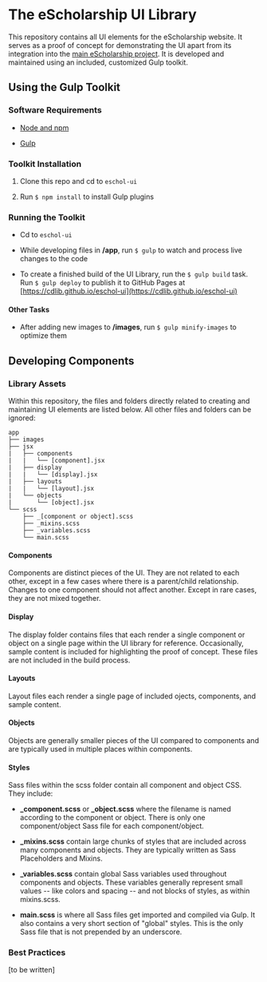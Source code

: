 
# The eScholarship UI Library

This repository contains all UI elements for the eScholarship website. It serves as a proof of concept for demonstrating the UI apart from its integration into the [main eScholarship project](https://github.com/eScholarship/jschol). It is developed and maintained using an included, customized Gulp toolkit.

## Using the Gulp Toolkit

### Software Requirements

* [Node and npm](https://nodejs.org/en)

* [Gulp](https://github.com/gulpjs/gulp/blob/master/docs/getting-started.md)

### Toolkit Installation

1. Clone this repo and cd to `eschol-ui`

2. Run `$ npm install` to install Gulp plugins

### Running the Toolkit

* Cd to `eschol-ui`

* While developing files in **/app**, run `$ gulp` to watch and process live changes to the code

* To create a finished build of the UI Library, run the `$ gulp build` task. Run `$ gulp deploy` to publish it to GitHub Pages at [https://cdlib.github.io/eschol-ui](https://cdlib.github.io/eschol-ui)

#### Other Tasks

* After adding new images to **/images**, run `$ gulp minify-images` to optimize them

## Developing Components

### Library Assets

Within this repository, the files and folders directly related to creating and maintaining UI elements are listed below. All other files and folders can be ignored:

```
app
├── images
├── jsx
|   ├── components
|   |   └── [component].jsx
|   ├── display
|   |   └── [display].jsx
|   ├── layouts
|   |   └── [layout].jsx
|   └── objects
|       └── [object].jsx
└── scss
    ├── _[component or object].scss
    ├── _mixins.scss
    ├── _variables.scss
    └── main.scss
```

#### Components ####

Components are distinct pieces of the UI. They are not related to each other, except in a few cases where there is a parent/child relationship. Changes to one component should not affect another. Except in rare cases, they are not mixed together.

#### Display ####

The display folder contains files that each render a single component or object on a single page within the UI library for reference. Occasionally, sample content is included for highlighting the proof of concept. These files are not included in the build process.

#### Layouts ####

Layout files each render a single page of included ojects, components, and sample content.

#### Objects ####

Objects are generally smaller pieces of the UI compared to components and are typically used in multiple places within components.

#### Styles ####

Sass files within the scss folder contain all component and object CSS. They include:

* **\_component.scss** or **\_object.scss** where the filename is named according to the component or object. There is only one component/object Sass file for each component/object.

* **\_mixins.scss** contain large chunks of styles that are included across many components and objects. They are typically written as Sass Placeholders and Mixins.

* **\_variables.scss** contain global Sass variables used throughout components and objects. These variables generally represent small values -- like colors and spacing -- and not blocks of styles, as within mixins.scss.

* **main.scss** is where all Sass files get imported and compiled via Gulp. It also contains a very short section of "global" styles. This is the only Sass file that is not prepended by an underscore.

### Best Practices

[to be written]
